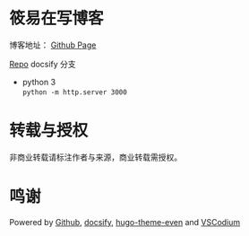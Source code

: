 # 筱易在写博客

博客地址： [Github Page](https://backmountaindevil.github.io/) 

[Repo](https://github.com/BackMountainDevil/BackMountainDevil.github.io) docsify 分支

- python 3  
    `python -m http.server 3000`

# 转载与授权

非商业转载请标注作者与来源，商业转载需授权。

# 鸣谢

Powered by [Github](https://github.com/BackMountainDevil/BackMountainDevil.github.io), [docsify](https://github.com/docsifyjs/docsify), [hugo-theme-even](https://github.com/olOwOlo/hugo-theme-even) and [VSCodium](https://vscodium.com)